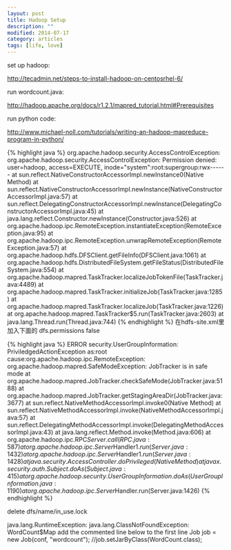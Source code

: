 ```yaml
---
layout: post
title: Hadoop Setup
description: ""
modified: 2014-07-17
category: articles
tags: [life, love]
---
```


set up hadoop: 

http://tecadmin.net/steps-to-install-hadoop-on-centosrhel-6/

run wordcount.java: 

http://hadoop.apache.org/docs/r1.2.1/mapred_tutorial.html#Prerequisites

run python code:

http://www.michael-noll.com/tutorials/writing-an-hadoop-mapreduce-program-in-python/

{% highlight java %}
org.apache.hadoop.security.AccessControlException: org.apache.hadoop.security.AccessControlException: Permission denied: user=hadoop, access=EXECUTE, inode="system":root:supergroup:rwx------
	at sun.reflect.NativeConstructorAccessorImpl.newInstance0(Native Method)
	at sun.reflect.NativeConstructorAccessorImpl.newInstance(NativeConstructorAccessorImpl.java:57)
	at sun.reflect.DelegatingConstructorAccessorImpl.newInstance(DelegatingConstructorAccessorImpl.java:45)
	at java.lang.reflect.Constructor.newInstance(Constructor.java:526)
	at org.apache.hadoop.ipc.RemoteException.instantiateException(RemoteException.java:95)
	at org.apache.hadoop.ipc.RemoteException.unwrapRemoteException(RemoteException.java:57)
	at org.apache.hadoop.hdfs.DFSClient.getFileInfo(DFSClient.java:1061)
	at org.apache.hadoop.hdfs.DistributedFileSystem.getFileStatus(DistributedFileSystem.java:554)
	at org.apache.hadoop.mapred.TaskTracker.localizeJobTokenFile(TaskTracker.java:4489)
	at org.apache.hadoop.mapred.TaskTracker.initializeJob(TaskTracker.java:1285)
	at org.apache.hadoop.mapred.TaskTracker.localizeJob(TaskTracker.java:1226)
	at org.apache.hadoop.mapred.TaskTracker$5.run(TaskTracker.java:2603)
	at java.lang.Thread.run(Thread.java:744)
{% endhighlight %}
在hdfs-site.xml里加入下面的
<property> 
    <name>dfs.permissions</name> 
    <value>false</value> 
  </property>


{% highlight java %}
ERROR security.UserGroupInformation: PriviledgedActionException as:root cause:org.apache.hadoop.ipc.RemoteException: org.apache.hadoop.mapred.SafeModeException: JobTracker is in safe mode
	at org.apache.hadoop.mapred.JobTracker.checkSafeMode(JobTracker.java:5188)
	at org.apache.hadoop.mapred.JobTracker.getStagingAreaDir(JobTracker.java:3677)
	at sun.reflect.NativeMethodAccessorImpl.invoke0(Native Method)
	at sun.reflect.NativeMethodAccessorImpl.invoke(NativeMethodAccessorImpl.java:57)
	at sun.reflect.DelegatingMethodAccessorImpl.invoke(DelegatingMethodAccessorImpl.java:43)
	at java.lang.reflect.Method.invoke(Method.java:606)
	at org.apache.hadoop.ipc.RPC$Server.call(RPC.java:587)
	at org.apache.hadoop.ipc.Server$Handler$1.run(Server.java:1432)
	at org.apache.hadoop.ipc.Server$Handler$1.run(Server.java:1428)
	at java.security.AccessController.doPrivileged(Native Method)
	at javax.security.auth.Subject.doAs(Subject.java:415)
	at org.apache.hadoop.security.UserGroupInformation.doAs(UserGroupInformation.java:1190)
	at org.apache.hadoop.ipc.Server$Handler.run(Server.java:1426)
{% endhighlight %}

delete dfs/name/in_use.lock

java.lang.RuntimeException: java.lang.ClassNotFoundException: WordCount$Map
add the commented line below to the first line
Job job = new Job(conf, "wordcount");
//job.setJarByClass(WordCount.class);

